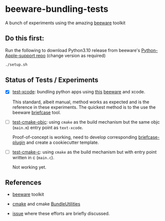 # beeware-bundling-tests

A bunch of experiments using the amazing [beeware](https://github.com/beeware) toolkit


## Do this first:

Run the following to download Python3.10 release from beeware's [Python-Apple-support repo](https://github.com/beeware/Python-Apple-support) (change version as required)

```bash
./setup.sh
```


## Status of Tests / Experiments

- [x] [test-xcode](test-xcode): bundling python apps using [this](https://github.com/beeware/briefcase-macOS-Xcode-template) [beeware](https://github.com/beeware) and xcode.

	This standard, albeit manual, method works as expected and is the reference in these experiments. The quickest method is to the use the beeware [briefcase](https://github.com/beeware/briefcase) tool.

- [ ] [test-cmake-objc](test-cmake-objc): using `cmake` as the build mechanism but the same objc (`main.m`) entry point as `text-xcode`.

	Proof-of-concept is working, need to develop corresponding [briefcase-plugin](briefcase-plugin/cmake.py) and create a cookiecutter template.

- [ ] [test-cmake-c](test-cmake-c): using `cmake` as the build mechanism but with entry point written in c (`main.c`).

	Not working yet.


## References

- [beeware](https://github.com/beeware) toolkit

- [cmake](https://cmake.org) and cmake [BundleUtilities](https://cmake.org/cmake/help/latest/module/BundleUtilities.html)

- [issue](https://github.com/beeware/briefcase-macOS-Xcode-template/issues/16) where these efforts are briefly discussed.

